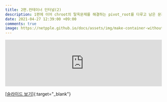 ```yaml
---
title: 2편.컨테이너 인터널(2)
description: 1편에 이어 chroot의 탈옥문제를 해결하는 pivot_root를 다루고 남은 문제들을 해결하는 컨테이너의 발전과정에 대해 얘기합니다.
date: 2021-04-27 12:39:00 +09:00
comments: true
image: https://netpple.github.io/docs/assets/img/make-container-without-docker-intro-2.png
---
```

<div class="responsive-wrap">
    <iframe src="https://docs.google.com/presentation/d/e/2PACX-1vQ8Umma-Erc8I2_5CGfAVnzUYLzj0Aheq8XZoeLlJI5ox3pGdIwJHFP8FrObmKV1K2BbT9zgdZKTNUO/embed?start=false&loop=false&delayms=3000" frameborder="0" width="100%" allowfullscreen="true" mozallowfullscreen="true" webkitallowfullscreen="true"></iframe>
</div>

[[슬라이드 보기]](https://docs.google.com/presentation/d/1ROUHDBp1l7oP6wcCO-kfj9tQHHjDQg5gFm1FXr5IB1I/edit#){:target="_blank"}